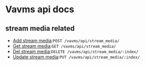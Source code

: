 # Vavms api docs

## stream media related

* [Add stream media](stream_media/post.md):`POST /vavms/api/stream_media/`
* [Get stream media](stream_media/get.md):`GET /vavms/api/stream_media/`
* [Del stream media](stream_media/index/del.md):`DELETE /vavms/api/stream_media/:index/`
* [Update stream media](stream_media/index/update.md):`PUT /vavms/api/stream_media/:index/`
